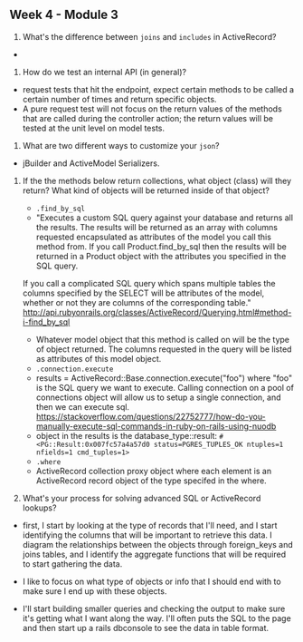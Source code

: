 ## Week 4 - Module 3

1. What's the difference between `joins` and `includes` in ActiveRecord?  
  -
1. How do we test an internal API (in general)?
  - request tests that hit the endpoint, expect certain methods to be called a certain number of times and return specific objects.
  - A pure request test will not focus on the return values of the methods that are called during the controller action; the return values will be tested at the unit level on model tests.  
1. What are two different ways to customize your `json`?  
  - jBuilder and ActiveModel Serializers.  
1. If the the methods below return collections, what object (class) will they return? What kind of objects will be returned inside of that object?
   * `.find_by_sql`  
   -  "Executes a custom SQL query against your database and returns all the results. The results will be returned as an array with columns requested encapsulated as attributes of the model you call this method from. If you call Product.find_by_sql then the results will be returned in a Product object with the attributes you specified in the SQL query.

   If you call a complicated SQL query which spans multiple tables the columns specified by the SELECT will be attributes of the model, whether or not they are columns of the corresponding table."  http://api.rubyonrails.org/classes/ActiveRecord/Querying.html#method-i-find_by_sql
   - Whatever model object that this method is called on will be the type of object returned. The columns requested in the query will be listed as attributes of this model object.
   * `.connection.execute`  
   - results = ActiveRecord::Base.connection.execute("foo") where "foo" is the SQL query we want to execute. Calling connection on a pool of connections object will allow us to setup a single connection, and then we can execute sql. https://stackoverflow.com/questions/22752777/how-do-you-manually-execute-sql-commands-in-ruby-on-rails-using-nuodb
   -  object in the results is the database_type::result: `#<PG::Result:0x007fc57a4a57d0 status=PGRES_TUPLES_OK ntuples=1 nfields=1 cmd_tuples=1>`
   * `.where`
   -  ActiveRecord collection proxy object where each element is an ActiveRecord record object of the type specifed in the where.
1. What's your process for solving advanced SQL or ActiveRecord lookups?  
  - first, I start by looking at the type of records that I'll need, and I start identifying the columns that will be important to retrieve this data. I diagram the relationships between the objects through foreign_keys and joins tables, and I identify the aggregate functions that will be required to start gathering the data.

  - I like to focus on what type of objects or info that I should end with to make sure I end up with these objects.
  - I'll start building smaller queries and checking the output to make sure it's getting what I want along the way. I'll often puts the SQL to the page and then start up a rails dbconsole to see the data in table format.
